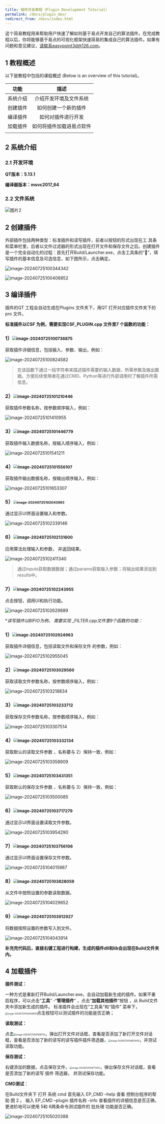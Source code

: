 ```yaml
---
title: 插件开发教程（Plugin Development Tutorial）
permalink: /docs/plugin_dev/
redirect_from: /docs/index.html
---
```


这个简易教程用来帮助用户快速了解如何基于易点开发自己的算法插件。在完成教程以后，你将能够基于易点的可视化框架快速简易的集成自己的算法插件。如果有问题和意见建议，请联系easypoint3d@126.com。

## 1	教程概述
以下是教程中包括的课程概述 (Below is an overview of this tutorial)。

|功能|描述|
|:-------------:|:-------------:|
| 系统介绍 | 介绍开发环境及文件系统 |
| 创建插件 | 如何创建一个新的插件 |
| 编译插件 |如何对插件进行开发|
|加载插件| 如何将插件加载进易点软件 |
|||

## 2	系统介绍

### 2.1 开发环境

**QT版本：5.13.1**

**编译器版本：msvc2017_64**

### 2.2 文件系统

![图片2](https://raw.githubusercontent.com/ApolloCBT/Image_upgit/master/2024/07/upgit_20240725_1721872586.png)

## 2	创建插件

外部插件包括两种类型：标准插件和读写插件，前者以按钮的形式出现在工 具条和菜单栏里，后者以文件过滤器的形式出现在打开文件和保存文件之后。创建插件是一个完全自动化的过程：首先打开Build/Launcher.exe，点击工具条的“🔧”，填写插件的基本信息及可选信息，如下图所示，点击确定。

![image-20240725100344342](https://raw.githubusercontent.com/ApolloCBT/Image_upgit/master/2024/07/upgit_20240725_1721873609.png)

![image-20240725100406852](https://raw.githubusercontent.com/ApolloCBT/Image_upgit/master/2024/07/upgit_20240725_1721873606.png)

## 3	编译插件

插件的QT 工程会自动生成在Plugins 文件夹下，用QT 打开对应插件文件夹下的pro 文件。

**标准插件以CSF 为例，需要实现CSF_PLUGIN.cpp 文件里7 个函数的功能：**

### 1）<img src="https://raw.githubusercontent.com/ApolloCBT/Image_upgit/master/2024/07/upgit_20240725_1721873597.png" alt="image-20240725100736875" style="zoom: 80%;" />

获取插件详细信息，包括输入、参数、输出，例如：

![image-20240725100824582](https://raw.githubusercontent.com/ApolloCBT/Image_upgit/master/2024/07/upgit_20240725_1721873599.png)

> 在该函数下通过一段字符串来描述插件需要的输入数据、所需参数及输出数据。方便后续使用者在通过CMD、Python等进行外部调用时了解插件所需信息。

### 2）<img src="https://raw.githubusercontent.com/ApolloCBT/Image_upgit/master/2024/07/upgit_20240725_1721873530.png" alt="image-20240725101210446" style="zoom: 80%;" />

获取插件参数名称，按参数顺序输入，例如：

![image-20240725101410955](https://raw.githubusercontent.com/ApolloCBT/Image_upgit/master/2024/07/upgit_20240725_1721873651.png)

### 3）<img src="https://raw.githubusercontent.com/ApolloCBT/Image_upgit/master/2024/07/upgit_20240725_1721873686.png" alt="image-20240725101446779" style="zoom: 80%;" />

获取插件输入数据名称，按输入顺序输入，例如：

![image-20240725101541211](https://raw.githubusercontent.com/ApolloCBT/Image_upgit/master/2024/07/upgit_20240725_1721873741.png)

### 4）<img src="https://raw.githubusercontent.com/ApolloCBT/Image_upgit/master/2024/07/upgit_20240725_1721873756.png" alt="image-20240725101556107" style="zoom:80%;" />

获取插件输出数据名称，按输出顺序输入，例如：

![image-20240725101653307](https://raw.githubusercontent.com/ApolloCBT/Image_upgit/master/2024/07/upgit_20240725_1721873813.png)

### 5）<img src="https://raw.githubusercontent.com/ApolloCBT/Image_upgit/master/2024/07/upgit_20240725_1721874044.png" alt="image-20240725102043983" style="zoom: 67%;" />

通过显示UI界面设置输入和参数。

![image-20240725102339146](https://raw.githubusercontent.com/ApolloCBT/Image_upgit/master/2024/07/upgit_20240725_1721874219.png)

### 6）<img src="https://raw.githubusercontent.com/ApolloCBT/Image_upgit/master/2024/07/upgit_20240725_1721874091.png" alt="image-20240725102131600" style="zoom: 80%;" />

应用算法处理输入和参数， 并返回结果。

![image-20240725102411340](https://raw.githubusercontent.com/ApolloCBT/Image_upgit/master/2024/07/upgit_20240725_1721874251.png)

> 通过inputs获取数据数据；通过params获取输入参数；将输出结果添加到results中。

### 7）<img src="https://raw.githubusercontent.com/ApolloCBT/Image_upgit/master/2024/07/upgit_20240725_1721874164.png" alt="image-20240725102243955" style="zoom:80%;" />

点击按钮，调用UI和执行功能。

![image-20240725102629889](https://raw.githubusercontent.com/ApolloCBT/Image_upgit/master/2024/07/upgit_20240725_1721874389.png)

**读写插件以BIFIO为例， 需要实现 *_FILTER.cpp文件里9个函数的功能：**

### 1）<img src="https://raw.githubusercontent.com/ApolloCBT/Image_upgit/master/2024/07/upgit_20240725_1721874565.png" alt="image-20240725102924963" style="zoom:80%;" />

获取插件详细信息，包括读取文件和保存文件 的参数，例如：

![image-20240725102955045](https://raw.githubusercontent.com/ApolloCBT/Image_upgit/master/2024/07/upgit_20240725_1721874595.png)

### 2）<img src="https://raw.githubusercontent.com/ApolloCBT/Image_upgit/master/2024/07/upgit_20240725_1721874629.png" alt="image-20240725103029560" style="zoom: 80%;" />

获取读取文件参数名称，按参数顺序输入，例如：

![image-20240725103218834](https://raw.githubusercontent.com/ApolloCBT/Image_upgit/master/2024/07/upgit_20240725_1721874738.png)

### 3）<img src="https://raw.githubusercontent.com/ApolloCBT/Image_upgit/master/2024/07/upgit_20240725_1721874753.png" alt="image-20240725103233712" style="zoom:80%;" />

获取保存文件参数名称，按参数顺序输入，例如：

![image-20240725103307514](https://raw.githubusercontent.com/ApolloCBT/Image_upgit/master/2024/07/upgit_20240725_1721874787.png)

### 4）<img src="https://raw.githubusercontent.com/ApolloCBT/Image_upgit/master/2024/07/upgit_20240725_1721874812.png" alt="image-20240725103332134" style="zoom:80%;" />

获取默认的读取文件参数 ，名称要与 2）保持一致，例如：

![image-20240725103358909](https://raw.githubusercontent.com/ApolloCBT/Image_upgit/master/2024/07/upgit_20240725_1721874838.png)

### 5）<img src="https://raw.githubusercontent.com/ApolloCBT/Image_upgit/master/2024/07/upgit_20240725_1721874871.png" alt="image-20240725103431351" style="zoom:80%;" />

获取默认的保存文件参数 ，名称要与 3）保持一致，例如：

![image-20240725103500085](https://raw.githubusercontent.com/ApolloCBT/Image_upgit/master/2024/07/upgit_20240725_1721874900.png)

### 6）<img src="https://raw.githubusercontent.com/ApolloCBT/Image_upgit/master/2024/07/upgit_20240725_1721875037.png" alt="image-20240725103717279" style="zoom:80%;" />

通过显示UI界面设置读取文件参数。

![image-20240725103954290](https://raw.githubusercontent.com/ApolloCBT/Image_upgit/master/2024/07/upgit_20240725_1721875194.png)

### 7）<img src="https://raw.githubusercontent.com/ApolloCBT/Image_upgit/master/2024/07/upgit_20240725_1721875076.png" alt="image-20240725103756106" style="zoom:80%;" />

通过显示UI界面设置保存文件参数。

![image-20240725104015987](https://raw.githubusercontent.com/ApolloCBT/Image_upgit/master/2024/07/upgit_20240725_1721875216.png)

### 8）<img src="https://raw.githubusercontent.com/ApolloCBT/Image_upgit/master/2024/07/upgit_20240725_1721875108.png" alt="image-20240725103828059" style="zoom:80%;" />

从文件中按照设置的参数读取数据。

![image-20240725104029652](https://raw.githubusercontent.com/ApolloCBT/Image_upgit/master/2024/07/upgit_20240725_1721875229.png)

### 9）<img src="https://raw.githubusercontent.com/ApolloCBT/Image_upgit/master/2024/07/upgit_20240725_1721875153.png" alt="image-20240725103912927" style="zoom: 80%;" />

将数据按照设置的参数写入到文件。

![image-20240725104043914](https://raw.githubusercontent.com/ApolloCBT/Image_upgit/master/2024/07/upgit_20240725_1721875244.png)

**补充完代码后，直接右键工程进行构建，生成的插件dll和lib会出现在Build文件夹内。**

## 4	加载插件

**插件测试：**

一种方式是重新打开Build/Launcher.exe，会自动加载新生成的插件。如果不重启程序，可以点击“**工具**”  -“**管理插件**” ，点击“**加载其他插件**”按钮 ，从 Build文件夹中添加新生成的插件。 标准插件会出现在“工具条”和“插件” 菜单下，<img src="https://raw.githubusercontent.com/ApolloCBT/Image_upgit/master/2024/07/upgit_20240725_1721875485.png" alt="image-20240725104444930" style="zoom:50%;" />点击按钮可以测试插件的功能是否正确；

**读取测试：**

点击<img src="https://raw.githubusercontent.com/ApolloCBT/Image_upgit/master/2024/07/upgit_20240725_1721875508.png" alt="image-20240725104508753" style="zoom:50%;" />，弹出打开文件对话框，查看是否添加了新打开文件对话框，查看是否添加了新的读写的读写插件插件筛选器，<img src="https://raw.githubusercontent.com/ApolloCBT/Image_upgit/master/2024/07/upgit_20240725_1721875584.png" alt="image-20240725104624414" style="zoom:50%;" />，并测试读取功能。

**保存测试：**

右键添加的数据，点击保存文件，<img src="https://raw.githubusercontent.com/ApolloCBT/Image_upgit/master/2024/07/upgit_20240725_1721875637.png" alt="image-20240725104717431" style="zoom:50%;" />，弹出保存文件对话框，查看是否添加了新的读写 插件 筛选器， 并测试保存功能。

**CMD测试**：

在Build文件夹下 打开 系统 cmd 首先输入 EP_CMD –help 查看 控制台程序的帮助 图 2 。 输入 EP_CMD –plugin 插件名称 -info 查看插件的详细信息是否正确，更进阶地可以使用 5和 6两条命令测试插件的 批处理 功能是否正确。

![image-20240725105020388](https://raw.githubusercontent.com/ApolloCBT/Image_upgit/master/2024/07/upgit_20240725_1721875820.png)
